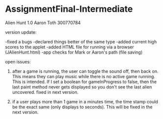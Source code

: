 AssignmentFinal-Intermediate
============================

Alien Hunt 1.0
Aaron Toth
300770784


version update:

-fixed a bugs
-declared things better of the same type
-added current high scores to the applet
-added HTML file for running via a browser (JAlienHunt.html)
-app checks for Mark or Aaron's path (file saving)


open issues:
1) after a game is running, the user can toggle the sound off, then back on.  This means they can play music while there is 
no active game running.  This is intended.  If I set a boolean for gameInProgress to false, then the last paint method never gets 
displayed so you don't see the last alien uncovered.  fixed in next version.

2) if a user plays more than 1 game in a minutes time, the time stamp could be the exact same (only displays to seconds).  This will 
be fixed in the next version.




